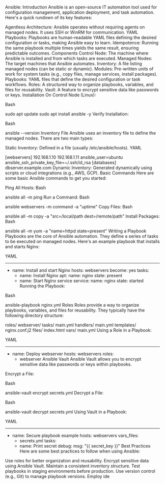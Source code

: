 Ansible: Introduction
Ansible is an open-source IT automation tool used for configuration management, application deployment, and task automation. Here's a quick rundown of its key features:

Agentless Architecture: Ansible operates without requiring agents on managed nodes. It uses SSH or WinRM for communication.
YAML Playbooks: Playbooks are human-readable YAML files defining the desired configuration or tasks, making Ansible easy to learn.
Idempotence: Running the same playbook multiple times yields the same result, ensuring predictable outcomes.
Components
Control Node: The machine where Ansible is installed and from which tasks are executed.
Managed Nodes: The target machines that Ansible automates.
Inventory: A file listing managed nodes (can be static or dynamic).
Modules: Pre-written units of work for system tasks (e.g., copy files, manage services, install packages).
Playbooks: YAML files that define the desired configuration or task workflows.
Roles: A structured way to organize playbooks, variables, and files for reusability.
Vault: A feature to encrypt sensitive data like passwords or keys.
Installation
On Control Node (Linux):

Bash

sudo apt update
sudo apt install ansible -y
Verify Installation:

Bash

ansible --version
Inventory File
Ansible uses an inventory file to define the managed nodes. There are two main types:

Static Inventory: Defined in a file (usually /etc/ansible/hosts).
YAML

[webservers]
192.168.1.10
192.168.1.11 ansible_user=ubuntu ansible_ssh_private_key_file=~/.ssh/id_rsa
[databases]
dbserver.example.com
Dynamic Inventory: Generated dynamically using scripts or cloud integrations (e.g., AWS, GCP).
Basic Commands
Here are some basic Ansible commands to get you started:

Ping All Hosts:
Bash

ansible all -m ping
Run a Command:
Bash

ansible webservers -m command -a "uptime"
Copy Files:
Bash

ansible all -m copy -a "src=/local/path dest=/remote/path"
Install Packages:
Bash

ansible all -m yum -a "name=httpd state=present"
Writing a Playbook
Playbooks are the core of Ansible automation. They define a series of tasks to be executed on managed nodes. Here's an example playbook that installs and starts Nginx:

YAML

---
- name: Install and start Nginx
  hosts: webservers
  become: yes
  tasks:
  - name: Install Nginx
    apt:
      name: nginx
      state: present
  - name: Start Nginx service
    service:
      name: nginx
      state: started
Running the Playbook:

Bash

ansible-playbook nginx.yml
Roles
Roles provide a way to organize playbooks, variables, and files for reusability. They typically have the following directory structure:

roles/
  webserver/
    tasks/
      main.yml
    handlers/
      main.yml
    templates/
      nginx.conf.j2
    files/
      index.html
    vars/
      main.yml
Using a Role in a Playbook:

YAML

---
- name: Deploy webserver
  hosts: webservers
  roles:
  - webserver
Ansible Vault
Ansible Vault allows you to encrypt sensitive data like passwords or keys within playbooks.

Encrypt a File:

Bash

ansible-vault encrypt secrets.yml
Decrypt a File:

Bash

ansible-vault decrypt secrets.yml
Using Vault in a Playbook:

YAML

---
- name: Secure playbook example
  hosts: webservers
  vars_files:
  - secrets.yml
  tasks:
  - name: Print secret
    debug:
      msg: "{{ secret_key }}"
Best Practices
Here are some best practices to follow when using Ansible:

Use roles for better organization and reusability.
Encrypt sensitive data using Ansible Vault.
Maintain a consistent inventory structure.
Test playbooks in staging environments before production.
Use version control (e.g., Git) to manage playbook versions.
Employ ide
